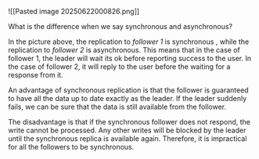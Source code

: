 ![[Pasted image 20250622000826.png]]

What is the difference when we say synchronous and asynchronous?

In the picture above, the replication to *follower 1* is synchronous , while the replication to *follower 2* is asynchronous. This means that in the case of follower 1, the leader will wait its ok before reporting success to the user. In the case of follower 2, it will reply to the user before the waiting for a response from it.

An advantage of synchronous replication is that the follower is guaranteed to have all the data up to date exactly as the leader. If the leader suddenly fails, we can be sure that the data is still available from the follower.

The disadvantage is that if the synchronous follower does not respond, the write cannot be processed. Any other writes will be blocked by the leader until the synchronous replica is available again. Therefore, it is impractical for all the followers to be synchronous.